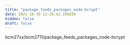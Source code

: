 ```yaml
---
title: "package_feeds_packages_node-bcrypt"
date: 2021-10-30 22:29:42.295838
hidden: false
draft: false
---
```


bcm27xx/bcm2711/package_feeds_packages_node-bcrypt

